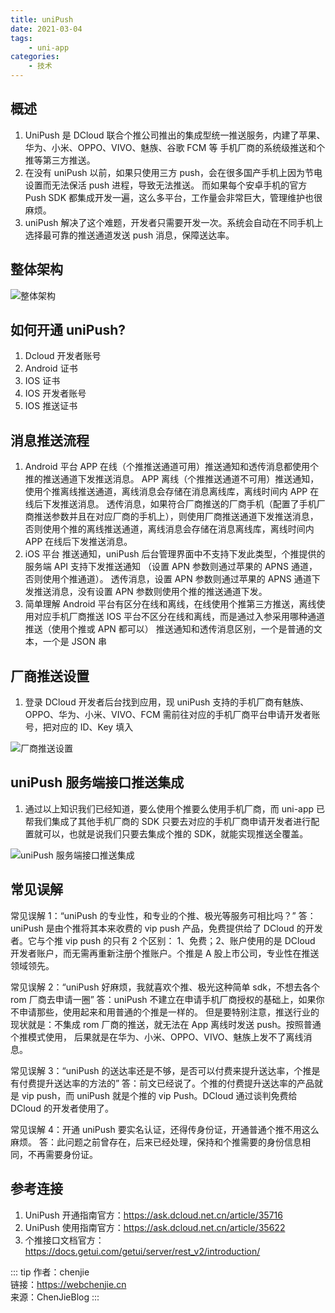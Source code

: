 ```yaml
---
title: uniPush
date: 2021-03-04
tags:
    - uni-app
categories:
    - 技术
---
```


## 概述

1. UniPush 是 DCloud 联合个推公司推出的集成型统一推送服务，内建了苹果、华为、小米、OPPO、VIVO、魅族、谷歌 FCM 等
   手机厂商的系统级推送和个推等第三方推送。
2. 在没有 uniPush 以前，如果只使用三方 push，会在很多国产手机上因为节电设置而无法保活 push 进程，导致无法推送。
   而如果每个安卓手机的官方 Push SDK 都集成开发一遍，这么多平台，工作量会非常巨大，管理维护也很麻烦。
3. uniPush 解决了这个难题，开发者只需要开发一次。系统会自动在不同手机上选择最可靠的推送通道发送 push 消息，保障送达率。

## 整体架构

![整体架构](https://mp-bb37bf33-58d5-448f-bdac-3f38f7f72de0.cdn.bspapp.com/cloudstorage/2a6f2e8d-25f9-4140-8f88-25dc05483ab7.png)

## 如何开通 uniPush?

1. Dcloud 开发者账号
2. Android 证书
3. IOS 证书
4. IOS 开发者账号
5. IOS 推送证书

## 消息推送流程

1. Android 平台
   APP 在线（个推推送通道可用）推送通知和透传消息都使用个推的推送通道下发推送消息。
   APP 离线（个推推送通道不可用）推送通知，使用个推离线推送通道，离线消息会存储在消息离线库，离线时间内 APP 在线后下发推送消息。
   透传消息，如果符合厂商推送的厂商手机（配置了手机厂商推送参数并且在对应厂商的手机上），则使用厂商推送通道下发推送消息，
   否则使用个推的离线推送通道，离线消息会存储在消息离线库，离线时间内 APP 在线后下发推送消息。
2. iOS 平台
   推送通知，uniPush 后台管理界面中不支持下发此类型，个推提供的服务端 API 支持下发推送通知
   （设置 APN 参数则通过苹果的 APNS 通道，否则使用个推通道）。
   透传消息，设置 APN 参数则通过苹果的 APNS 通道下发推送消息，没有设置 APN 参数则使用个推的推送通道下发。
3. 简单理解
   Android 平台有区分在线和离线，在线使用个推第三方推送，离线使用对应手机厂商推送
   IOS 平台不区分在线和离线，而是通过入参采用哪种通道推送（使用个推或 APN 都可以）
   推送通知和透传消息区别，一个是普通的文本，一个是 JSON 串

## 厂商推送设置

1. 登录 DCloud 开发者后台找到应用，现 uniPush 支持的手机厂商有魅族、OPPO、华为、小米、VIVO、FCM
   需前往对应的手机厂商平台申请开发者账号，把对应的 ID、Key 填入

![厂商推送设置](https://mp-bb37bf33-58d5-448f-bdac-3f38f7f72de0.cdn.bspapp.com/cloudstorage/3ff3bf66-efe7-4e3a-b9ba-e746464a8ae5.png)

## uniPush 服务端接口推送集成

1. 通过以上知识我们已经知道，要么使用个推要么使用手机厂商，而 uni-app 已帮我们集成了其他手机厂商的 SDK
   只要去对应的手机厂商申请开发者进行配置就可以，也就是说我们只要去集成个推的 SDK，就能实现推送全覆盖。

![uniPush 服务端接口推送集成](https://mp-bb37bf33-58d5-448f-bdac-3f38f7f72de0.cdn.bspapp.com/cloudstorage/50225f2b-dc10-4d7e-8218-83198fa5f8e9.png)

## 常见误解

常见误解 1：“uniPush 的专业性，和专业的个推、极光等服务可相比吗？”
答：uniPush 是由个推将其本来收费的 vip push 产品，免费提供给了 DCloud 的开发者。它与个推 vip push 的只有 2 个区别：
1、免费；2、账户使用的是 DCloud 开发者账户，而无需再重新注册个推账户。个推是 A 股上市公司，专业性在推送领域领先。

常见误解 2：“uniPush 好麻烦，我就喜欢个推、极光这种简单 sdk，不想去各个 rom 厂商去申请一圈”
答：uniPush 不建立在申请手机厂商授权的基础上，如果你不申请那些，使用起来和用普通的个推是一样的。
但是要特别注意，推送行业的现状就是：不集成 rom 厂商的推送，就无法在 App 离线时发送 push。按照普通个推模式使用，
后果就是在华为、小米、OPPO、VIVO、魅族上发不了离线消息。

常见误解 3：“uniPush 的送达率还是不够，是否可以付费来提升送达率，个推是有付费提升送达率的方法的”
答：前文已经说了。个推的付费提升送达率的产品就是 vip push，而 uniPush 就是个推的 vip Push。DCloud 通过谈判免费给 DCloud 的开发者使用了。

常见误解 4：开通 uniPush 要实名认证，还得传身份证，开通普通个推不用这么麻烦。
答：此问题之前曾存在，后来已经处理，保持和个推需要的身份信息相同，不再需要身份证。

## 参考连接

1. UniPush 开通指南官方：https://ask.dcloud.net.cn/article/35716
2. UniPush 使用指南官方：https://ask.dcloud.net.cn/article/35622
3. 个推接口文档官方：https://docs.getui.com/getui/server/rest_v2/introduction/

::: tip
作者：chenjie <br>
链接：https://webchenjie.cn <br>
来源：ChenJieBlog
:::
